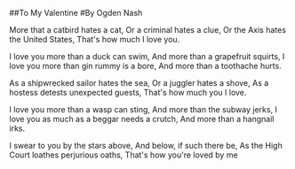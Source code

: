
##To My Valentine
#By Ogden Nash

More that a catbird hates a cat,
Or a criminal hates a clue,
Or the Axis hates the United States,
That's how much I love you.

I love you more than a duck can swim,
And more than a grapefruit squirts,
I love you more than gin rummy is a bore,
And more than a toothache hurts.

As a shipwrecked sailor hates the sea,
Or a juggler hates a shove,
As a hostess detests unexpected guests,
That's how much you I love.

I love you more than a wasp can sting,
And  more than the subway jerks,
I love you as much as a beggar needs a crutch,
And more than a hangnail irks.

I swear to you by the stars above,
And below, if such there be,
As the High Court loathes perjurious oaths,
That's how you're loved by me
